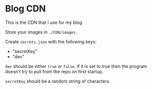 # Blog CDN
This is the CDN that I use for my blog.

Store your images in `./CDN/images`.

Create `secrets.json` with the following keys:
- "secretKey"
- "dev"

`dev` should be either `true` or `false`. If it is set to true then the program doesn't try to pull from the repo on first startup.

`secretKey` should be a random string of characters.